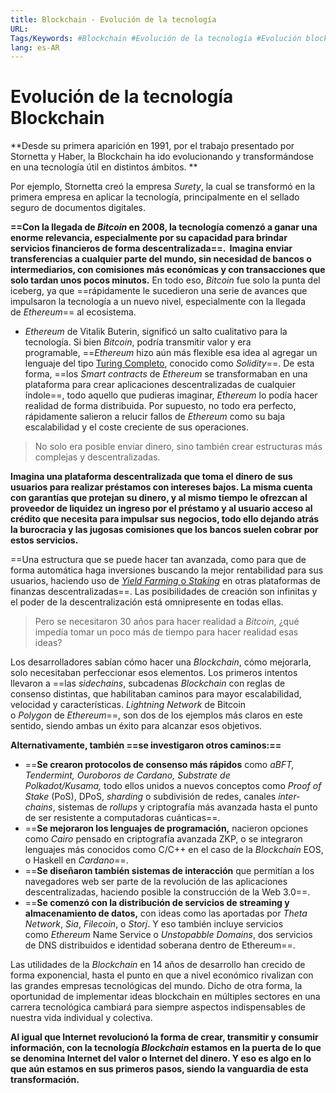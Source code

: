 ```yaml
---
title: Blockchain - Evolución de la tecnología
URL: 
Tags/Keywords: #Blockchain #Evolución de la tecnología #Evolución blockchain #tecnologia blockchain
lang: es-AR
---
```

# Evolución de la tecnología Blockchain
**Desde su primera aparición en 1991, por el trabajo presentado por Stornetta y Haber, la Blockchain ha ido evolucionando y transformándose en una tecnología útil en distintos ámbitos. **

Por ejemplo, Stornetta creó la empresa _Surety_, la cual se transformó en la primera empresa en aplicar la tecnología, principalmente en el sellado seguro de documentos digitales.

**==Con la llegada de _Bitcoin_ en 2008, la tecnología comenzó a ganar una enorme relevancia, especialmente por su capacidad para brindar servicios financieros de forma descentralizada==.  Imagina enviar transferencias a cualquier parte del mundo, sin necesidad de bancos o intermediarios, con comisiones más económicas y con transacciones que solo tardan unos pocos minutos.** En todo eso, _Bitcoin_ fue solo la punta del iceberg, ya que ==rápidamente le sucedieron una serie de avances que impulsaron la tecnología a un nuevo nivel, especialmente con la llegada de _Ethereum_== al ecosistema. 

- _Ethereum_ de Vitalik Buterin, significó un salto cualitativo para la tecnología. Si bien _Bitcoin_, podría transmitir valor y era programable, ==_Ethereum_ hizo aún más flexible esa idea al agregar un lenguaje del tipo [Turing Completo](https://www.eleconomista.es/economia/noticias/8817210/12/17/Ethereum-es-Turing-completo-y-eso-que-es.html), conocido como _Solidity_==. De esta forma, ==los _Smart contracts_ de _Ethereum_ se transformaban en una plataforma para crear aplicaciones descentralizadas de cualquier índole==, todo aquello que pudieras imaginar, _Ethereum_ lo podía hacer realidad de forma distribuida. Por supuesto, no todo era perfecto, rápidamente salieron a relucir fallos de _Ethereum_ como su baja escalabilidad y el coste creciente de sus operaciones. 

> No solo era posible enviar dinero, sino también crear estructuras más complejas y descentralizadas.

**Imagina una plataforma descentralizada que toma el dinero de sus usuarios para realizar préstamos con intereses bajos. La misma cuenta con garantías que protejan su dinero, y al mismo tiempo le ofrezcan al proveedor de liquidez un ingreso por el préstamo y al usuario acceso al crédito que necesita para impulsar sus negocios, todo ello dejando atrás la burocracia y las jugosas comisiones que los bancos suelen cobrar por estos servicios.**

==Una estructura que se puede hacer tan avanzada, como para que de forma automática haga inversiones buscando la mejor rentabilidad para sus usuarios, haciendo uso de [_Yield Farming_ o _Staking_](https://es.beincrypto.com/aprende/yield-farming-staking/#:~:text=La%20principal%20diferencia%20es%20que,y%20bloques%20en%20la%20red.) en otras plataformas de finanzas descentralizadas==. Las posibilidades de creación son infinitas y el poder de la descentralización está omnipresente en todas ellas.

> Pero se necesitaron 30 años para hacer realidad a _Bitcoin_, ¿qué impedía tomar un poco más de tiempo para hacer realidad esas ideas?

Los desarrolladores sabían cómo hacer una _Blockchain_, cómo mejorarla, solo necesitaban perfeccionar esos elementos. Los primeros intentos llevaron a ==las _sidechains_, subcadenas _Blockchain_ con reglas de consenso distintas, que habilitaban caminos para mayor escalabilidad, velocidad y características. _Lightning Network_ de Bitcoin o _Polygon_ de _Ethereum_==, son dos de los ejemplos más claros en este sentido, siendo ambas un éxito para alcanzar esos objetivos. 

**Alternativamente, también ==se investigaron otros caminos:==**
- ==**Se crearon protocolos de consenso más rápidos** como _aBFT, Tendermint, Ouroboros de Cardano, Substrate de Polkadot/Kusama,_ todo ellos unidos a nuevos conceptos como _Proof of Stake_ (PoS), DPoS, _sharding_ o subdivisión de redes, canales _inter-chains_, sistemas de _rollups_ y criptografía más avanzada hasta el punto de ser resistente a computadoras cuánticas==.
- ==**Se mejoraron los lenguajes de programación,** nacieron opciones como _Cairo_ pensado en criptografía avanzada ZKP, o se integraron lenguajes más conocidos como C/C++ en el caso de la _Blockchain_ EOS, o Haskell en _Cardano_==.
- ==**Se diseñaron también sistemas de interacción** que permitían a los navegadores web ser parte de la revolución de las aplicaciones descentralizadas, haciendo posible la construcción de la Web 3.0==.
- ==**Se comenzó con la distribución de servicios de streaming y almacenamiento de datos,** con ideas como las aportadas por _Theta Network_, _Sia_, _Filecoin_, o _Storj_. Y eso también incluye servicios como _Ethereum_ Name Service o _Unstopabble Domains_, dos servicios de DNS distribuidos e identidad soberana dentro de Ethereum==.

Las utilidades de la _Blockchain_ en 14 años de desarrollo han crecido de forma exponencial, hasta el punto en que a nivel económico rivalizan con las grandes empresas tecnológicas del mundo. Dicho de otra forma, la oportunidad de implementar ideas blockchain en múltiples sectores en una carrera tecnológica cambiará para siempre aspectos indispensables de nuestra vida individual y colectiva.

**Al igual que Internet revolucionó la forma de crear, transmitir y consumir información, con la tecnología _Blockchain_ estamos en la puerta de lo que se denomina Internet del valor o Internet del dinero. Y eso es algo en lo que aún estamos en sus primeros pasos, siendo la vanguardia de esta transformación.**